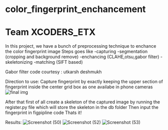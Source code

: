 # color_fingerprint_enchancement
# Team XCODERS_ETX

In this project, we have a bunch of preprocessing technique to enchance the color fingerprint image
Steps goes like
-capturing 
-segmentation (cropping and background remove)
-enchancing (CLAHE,otsu,gabor filter)
-skeletonizing
-matching (SIFT based)

Gabor filter code courtesy : utkarsh deshmukh

Direction to use:
Capture fingerprint by exactly keeping the upper section of fingerprint inside the center grid box as one availabe in phone cameras
![final img](https://user-images.githubusercontent.com/70851344/189072687-87a6ae66-706d-47c1-b910-86a3bb2ab344.png)


After that first of all create a skeleton of the captured image by running the register.py file which will store the skeleton in the db folder
Then input the fingerprint in figpipline code
Thats it!


Results:
![Screenshot (50)](https://user-images.githubusercontent.com/70851344/189072747-19be84a9-ffb2-4f79-8b49-d0984d82ce22.png)
![Screenshot (52)](https://user-images.githubusercontent.com/70851344/189072772-a5055417-96b7-4b2b-869c-befc483c1c2c.png)
![Screenshot (53)](https://user-images.githubusercontent.com/70851344/189072835-7a0e5772-e5dc-4fb7-9d0d-9cf2d02fb901.png)
